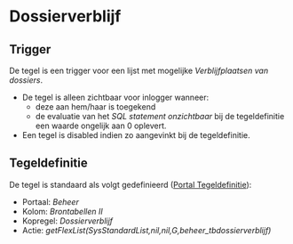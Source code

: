 # Dossierverblijf

## Trigger

De tegel is een trigger voor een lijst met mogelijke *Verblijfplaatsen van dossiers*.

- De tegel is alleen zichtbaar voor inlogger wanneer:
  - deze aan hem/haar is toegekend
  - de evaluatie van het *SQL statement onzichtbaar* bij de tegeldefinitie een waarde ongelijk aan 0 oplevert.
- Een tegel is disabled indien zo aangevinkt bij de tegeldefinitie.

## Tegeldefinitie

De tegel is standaard als volgt gedefinieerd ([Portal Tegeldefinitie](/instellen_inrichten/portaldefinitie/portal_tegel.md)):

- Portaal: *Beheer*
- Kolom: *Brontabellen II*
- Kopregel: *Dossierverblijf*
- Actie: *getFlexList(SysStandardList,nil,nil,G,beheer_tbdossierverblijf)*
